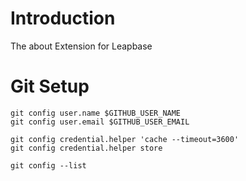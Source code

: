 # Introduction

The about Extension for Leapbase


# Git Setup

```
git config user.name $GITHUB_USER_NAME
git config user.email $GITHUB_USER_EMAIL

git config credential.helper 'cache --timeout=3600'
git config credential.helper store

git config --list
```

